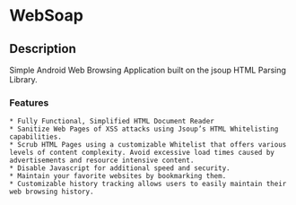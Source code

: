 # WebSoap

## Description

Simple Android Web Browsing Application built on the jsoup HTML Parsing Library.

### Features

    * Fully Functional, Simplified HTML Document Reader
    * Sanitize Web Pages of XSS attacks using Jsoup’s HTML Whitelisting capabilities.
    * Scrub HTML Pages using a customizable Whitelist that offers various levels of content complexity. Avoid excessive load times caused by advertisements and resource intensive content.
    * Disable Javascript for additional speed and security.
    * Maintain your favorite websites by bookmarking them.
    * Customizable history tracking allows users to easily maintain their web browsing history.
